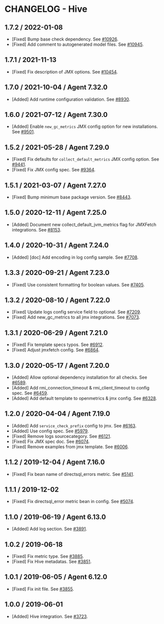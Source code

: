 # CHANGELOG - Hive

## 1.7.2 / 2022-01-08

* [Fixed] Bump base check dependency. See [#10926](https://github.com/DataDog/integrations-core/pull/10926).
* [Fixed] Add comment to autogenerated model files. See [#10945](https://github.com/DataDog/integrations-core/pull/10945).

## 1.7.1 / 2021-11-13

* [Fixed] Fix description of JMX options. See [#10454](https://github.com/DataDog/integrations-core/pull/10454).

## 1.7.0 / 2021-10-04 / Agent 7.32.0

* [Added] Add runtime configuration validation. See [#8930](https://github.com/DataDog/integrations-core/pull/8930).

## 1.6.0 / 2021-07-12 / Agent 7.30.0

* [Added] Enable `new_gc_metrics` JMX config option for new installations. See [#9501](https://github.com/DataDog/integrations-core/pull/9501).

## 1.5.2 / 2021-05-28 / Agent 7.29.0

* [Fixed] Fix defaults for `collect_default_metrics` JMX config option. See [#9441](https://github.com/DataDog/integrations-core/pull/9441).
* [Fixed] Fix JMX config spec. See [#9364](https://github.com/DataDog/integrations-core/pull/9364).

## 1.5.1 / 2021-03-07 / Agent 7.27.0

* [Fixed] Bump minimum base package version. See [#8443](https://github.com/DataDog/integrations-core/pull/8443).

## 1.5.0 / 2020-12-11 / Agent 7.25.0

* [Added] Document new collect_default_jvm_metrics flag for JMXFetch integrations. See [#8153](https://github.com/DataDog/integrations-core/pull/8153).

## 1.4.0 / 2020-10-31 / Agent 7.24.0

* [Added] [doc] Add encoding in log config sample. See [#7708](https://github.com/DataDog/integrations-core/pull/7708).

## 1.3.3 / 2020-09-21 / Agent 7.23.0

* [Fixed] Use consistent formatting for boolean values. See [#7405](https://github.com/DataDog/integrations-core/pull/7405).

## 1.3.2 / 2020-08-10 / Agent 7.22.0

* [Fixed] Update logs config service field to optional. See [#7209](https://github.com/DataDog/integrations-core/pull/7209).
* [Fixed] Add new_gc_metrics to all jmx integrations. See [#7073](https://github.com/DataDog/integrations-core/pull/7073).

## 1.3.1 / 2020-06-29 / Agent 7.21.0

* [Fixed] Fix template specs typos. See [#6912](https://github.com/DataDog/integrations-core/pull/6912).
* [Fixed] Adjust jmxfetch config. See [#6864](https://github.com/DataDog/integrations-core/pull/6864).

## 1.3.0 / 2020-05-17 / Agent 7.20.0

* [Added] Allow optional dependency installation for all checks. See [#6589](https://github.com/DataDog/integrations-core/pull/6589).
* [Added] Add rmi_connection_timeout & rmi_client_timeout to config spec. See [#6459](https://github.com/DataDog/integrations-core/pull/6459).
* [Added] Add default template to openmetrics & jmx config. See [#6328](https://github.com/DataDog/integrations-core/pull/6328).

## 1.2.0 / 2020-04-04 / Agent 7.19.0

* [Added] Add `service_check_prefix` config to jmx. See [#6163](https://github.com/DataDog/integrations-core/pull/6163).
* [Added] Use config spec. See [#5979](https://github.com/DataDog/integrations-core/pull/5979).
* [Fixed] Remove logs sourcecategory. See [#6121](https://github.com/DataDog/integrations-core/pull/6121).
* [Fixed] Fix JMX spec doc. See [#6074](https://github.com/DataDog/integrations-core/pull/6074).
* [Fixed] Remove examples from jmx template. See [#6006](https://github.com/DataDog/integrations-core/pull/6006).

## 1.1.2 / 2019-12-04 / Agent 7.16.0

* [Fixed] Fix bean name of directsql_errors metric. See [#5141](https://github.com/DataDog/integrations-core/pull/5141).

## 1.1.1 / 2019-12-02

* [Fixed] Fix directsql_error metric bean in config. See [#5074](https://github.com/DataDog/integrations-core/pull/5074).

## 1.1.0 / 2019-06-19 / Agent 6.13.0

* [Added] Add log section. See [#3891](https://github.com/DataDog/integrations-core/pull/3891).

## 1.0.2 / 2019-06-18

* [Fixed] Fix metric type. See [#3885](https://github.com/DataDog/integrations-core/pull/3885).
* [Fixed] Fix Hive metadatas. See [#3851](https://github.com/DataDog/integrations-core/pull/3851).

## 1.0.1 / 2019-06-05 / Agent 6.12.0

* [Fixed] Fix init file. See [#3855](https://github.com/DataDog/integrations-core/pull/3855).

## 1.0.0 / 2019-06-01

* [Added] Hive integration. See [#3723](https://github.com/DataDog/integrations-core/pull/3723).
